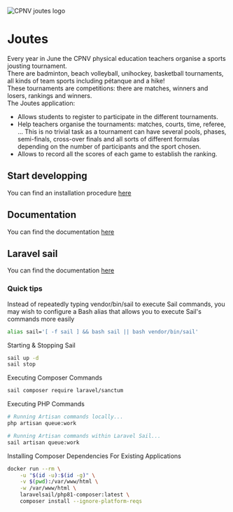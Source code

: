 ![CPNV joutes logo](https://github.com/CPNV-ES/Joutes/blob/master/wiki/logo-black.png)

# Joutes

Every year in June the CPNV physical education teachers organise a sports jousting tournament.  
There are badminton, beach volleyball, unihockey, basketball tournaments, all kinds of team sports including pétanque and a hike!  
These tournaments are competitions: there are matches, winners and losers, rankings and winners.  
The Joutes application:

-   Allows students to register to participate in the different tournaments.
-   Help teachers organise the tournaments: matches, courts, time, referee, ... This is no trivial task as a tournament can have several pools, phases, semi-finals, cross-over finals and all sorts of different formulas depending on the number of participants and the sport chosen.
-   Allows to record all the scores of each game to establish the ranking.

## Start developping

You can find an installation procedure [here](https://github.com/CPNV-ES/Joutes-2020/wiki/Proc%C3%A9dure-d'installation)

## Documentation

You can find the documentation [here](https://github.com/CPNV-ES/Joutes-2020/wiki)

## Laravel sail

You can find the documentation [here](https://laravel.com/docs/8.x/sail#configuring-a-bash-alias)

### Quick tips

Instead of repeatedly typing vendor/bin/sail to execute Sail commands, you may wish to configure a Bash alias that allows you to execute Sail's commands more easily

```bash
alias sail='[ -f sail ] && bash sail || bash vendor/bin/sail'
```

Starting & Stopping Sail

```bash
sail up -d
sail stop
```

Executing Composer Commands

```bash
sail composer require laravel/sanctum
```

Executing PHP Commands

```bash
# Running Artisan commands locally...
php artisan queue:work

# Running Artisan commands within Laravel Sail...
sail artisan queue:work
```

Installing Composer Dependencies For Existing Applications

```bash
docker run --rm \
    -u "$(id -u):$(id -g)" \
    -v $(pwd):/var/www/html \
    -w /var/www/html \
    laravelsail/php81-composer:latest \
    composer install --ignore-platform-reqs
```
